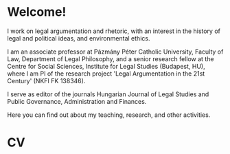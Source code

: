# Welcome!

I work on legal argumentation and rhetoric, with an interest in the history of legal and political ideas, and environmental ethics.

I am an associate professor at Pázmány Péter Catholic University, Faculty of Law, Department of Legal Philosophy, and a senior research fellow at the Centre for Social Sciences, Institute for Legal Studies (Budapest, HU), where I am PI of the research project 'Legal Argumentation in the 21st Century' (NKFI FK 138346).

I serve as editor of the journals Hungarian Journal of Legal Studies and Public Governance, Administration and Finances.

Here you can find out about my teaching, research, and other activities.

# CV
